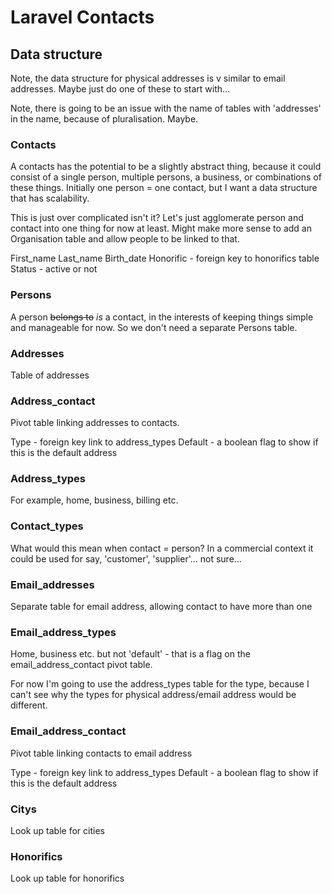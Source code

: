 # Laravel Contacts

## Data structure

Note, the data structure for physical addresses is v similar to email addresses. Maybe just do one of these to start with...

Note, there is going to be an issue with the name of tables with 'addresses' in the name, because of pluralisation. Maybe.

### Contacts

A contacts has the potential to be a slightly abstract thing, because it could consist of a single person, multiple persons, a business, or combinations of these things. Initially one person = one contact, but I want a data structure that has scalability.

This is just over complicated isn't it? Let's just agglomerate person and contact into one thing for now at least. Might make more sense to add an Organisation table and allow people to be linked to that.

First_name
Last_name
Birth_date
Honorific - foreign key to honorifics table
Status - active or not

### Persons

A person ~~belongs to~~ *is* a contact, in the interests of keeping things simple and manageable for now. So we don't need a separate Persons table.

### Addresses

Table of addresses

### Address_contact

Pivot table linking addresses to contacts.

Type - foreign key link to address_types
Default - a boolean flag to show if this is the default address

### Address_types

For example, home, business, billing etc.

### Contact_types

What would this mean when contact = person? In a commercial context it could be used for say, 'customer', 'supplier'... not sure...

### Email_addresses

Separate table for email address, allowing contact to have more than one

### Email_address_types

Home, business etc. but not 'default' - that is a flag on the email_address_contact pivot table.

For now I'm going to use the address_types table for the type, because I can't see why the types for physical address/email address would be different.

### Email_address_contact

Pivot table linking contacts to email address

Type - foreign key link to address_types
Default - a boolean flag to show if this is the default address

### Citys

Look up table for cities

### Honorifics

Look up table for honorifics